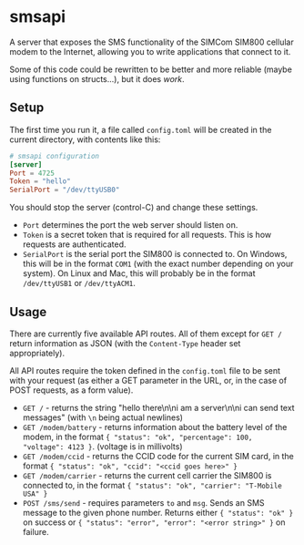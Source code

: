 # smsapi
A server that exposes the SMS functionality of the SIMCom SIM800 cellular modem to the Internet, allowing you to write applications that connect to it.

Some of this code could be rewritten to be better and more reliable (maybe using functions on structs...), but it does _work_.

## Setup
The first time you run it, a file called `config.toml` will be created in the current directory, with contents like this:

```toml
# smsapi configuration
[server]
Port = 4725
Token = "hello"
SerialPort = "/dev/ttyUSB0"
```

You should stop the server (control-C) and change these settings.
* `Port` determines the port the web server should listen on.
* `Token` is a secret token that is required for all requests. This is how requests are authenticated.
* `SerialPort` is the serial port the SIM800 is connected to. On Windows, this will be in the format `COM1` (with the exact number depending on your system). On Linux and Mac, this will probably be in the format `/dev/ttyUSB1` or `/dev/ttyACM1`.

## Usage
There are currently five available API routes. All of them except for `GET /` return information as JSON (with the `Content-Type` header set appropriately).

All API routes require the token defined in the `config.toml` file to be sent with your request (as either a GET parameter in the URL, or, in the case of POST requests, as a form value).

* `GET /` - returns the string "hello there\n\ni am a server\n\ni can send text messages" (with `\n` being actual newlines)
* `GET /modem/battery` - returns information about the battery level of the modem, in the format `{ "status": "ok", "percentage": 100, "voltage": 4123 }`. (voltage is in millivolts)
* `GET /modem/ccid` - returns the CCID code for the current SIM card, in the format `{ "status": "ok", "ccid": "<ccid goes here>" }`
* `GET /modem/carrier` - returns the current cell carrier the SIM800 is connected to, in the format `{ "status": "ok", "carrier": "T-Mobile USA" }`
* `POST /sms/send` - requires parameters `to` and `msg`. Sends an SMS message to the given phone number. Returns either `{ "status": "ok" }` on success or `{ "status": "error", "error": "<error string>" }` on failure.
